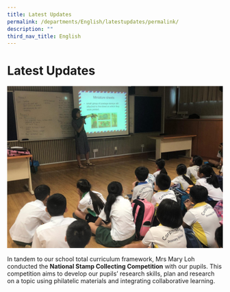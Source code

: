 ```yaml
---
title: Latest Updates
permalink: /departments/English/latestupdates/permalink/
description: ""
third_nav_title: English
---
```

Latest Updates
==============

![](/images/kids.jpeg)

In tandem to our school total curriculum framework, Mrs Mary Loh conducted the **National Stamp Collecting Competition** with our pupils. This competition aims to develop our pupils’ research skills, plan and research on a topic using philatelic materials and integrating collaborative learning.